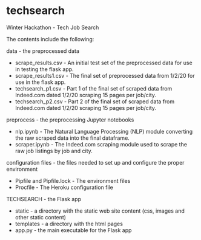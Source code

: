 # techsearch
Winter Hackathon - Tech Job Search

The contents include the following:

data - the preprocessed data

- scrape_results.csv - An initial test set of the preprocessed data for use in testing the flask app.
- scrape_results1.csv - The final set of preprocessed data from 1/2/20 for use in the flask app.
- techsearch_p1.csv - Part 1 of the final set of scraped data from Indeed.com dated 1/2/20 scraping 15 pages per job/city.
- techsearch_p2.csv - Part 2 of the final set of scraped data from Indeed.com dated 1/2/20 scraping 15 pages per job/city.

preprocess - the preprocessing Jupyter notebooks

- nlp.ipynb - The Natural Language Processing (NLP) module converting the raw scraped data into the final dataframe.
- scraper.ipynb - The Indeed.com scraping module used to scrape the raw job listings by job and city.

configuration files - the files needed to set up and configure the proper environment

- Pipfile and Pipfile.lock - The environment files
- Procfile - The Heroku configuration file

TECHSEARCH - the Flask app

- static - a directory with the static web site content (css, images and other static content)
- templates - a directory with the html pages
- app.py - the main executable for the Flask app


 
